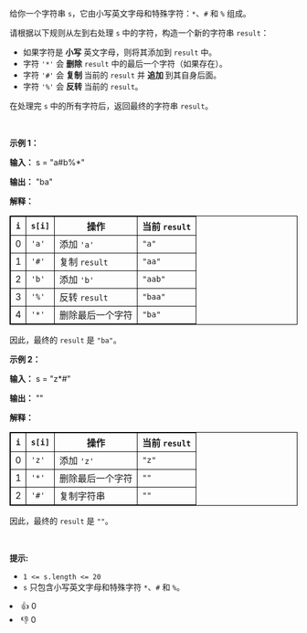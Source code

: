 <p>给你一个字符串 <code>s</code>，它由小写英文字母和特殊字符：<code>*</code>、<code>#</code> 和 <code>%</code> 组成。</p>

<p>请根据以下规则从左到右处理 <code>s</code>&nbsp;中的字符，构造一个新的字符串 <code>result</code>：</p>

<ul> 
 <li>如果字符是 <strong>小写</strong> 英文字母，则将其添加到 <code>result</code> 中。</li> 
 <li>字符 <code>'*'</code> 会&nbsp;<strong>删除</strong> <code>result</code> 中的最后一个字符（如果存在）。</li> 
 <li>字符 <code>'#'</code> 会&nbsp;<strong>复制&nbsp;</strong>当前的 <code>result</code> 并&nbsp;<strong>追加&nbsp;</strong>到其自身后面。</li> 
 <li>字符 <code>'%'</code> 会&nbsp;<strong>反转&nbsp;</strong>当前的 <code>result</code>。</li> 
</ul>

<p>在处理完 <code>s</code> 中的所有字符后，返回最终的字符串 <code>result</code>。</p>

<p>&nbsp;</p>

<p><strong class="example">示例 1：</strong></p>

<div class="example-block"> 
 <p><strong>输入：</strong> <span class="example-io">s = "a#b%*"</span></p> 
</div>

<p><strong>输出：</strong> <span class="example-io">"ba"</span></p>

<p><strong>解释：</strong></p>

<table style="border: 1px solid black;"> 
 <thead> 
  <tr> 
   <th style="border: 1px solid black;"><code>i</code></th> 
   <th style="border: 1px solid black;"><code>s[i]</code></th> 
   <th style="border: 1px solid black;">操作</th> 
   <th style="border: 1px solid black;">当前 <code>result</code></th> 
  </tr> 
 </thead> 
 <tbody> 
  <tr> 
   <td style="border: 1px solid black;">0</td> 
   <td style="border: 1px solid black;"><code>'a'</code></td> 
   <td style="border: 1px solid black;">添加 <code>'a'</code></td> 
   <td style="border: 1px solid black;"><code>"a"</code></td> 
  </tr> 
  <tr> 
   <td style="border: 1px solid black;">1</td> 
   <td style="border: 1px solid black;"><code>'#'</code></td> 
   <td style="border: 1px solid black;">复制 <code>result</code></td> 
   <td style="border: 1px solid black;"><code>"aa"</code></td> 
  </tr> 
  <tr> 
   <td style="border: 1px solid black;">2</td> 
   <td style="border: 1px solid black;"><code>'b'</code></td> 
   <td style="border: 1px solid black;">添加 <code>'b'</code></td> 
   <td style="border: 1px solid black;"><code>"aab"</code></td> 
  </tr> 
  <tr> 
   <td style="border: 1px solid black;">3</td> 
   <td style="border: 1px solid black;"><code>'%'</code></td> 
   <td style="border: 1px solid black;">反转 <code>result</code></td> 
   <td style="border: 1px solid black;"><code>"baa"</code></td> 
  </tr> 
  <tr> 
   <td style="border: 1px solid black;">4</td> 
   <td style="border: 1px solid black;"><code>'*'</code></td> 
   <td style="border: 1px solid black;">删除最后一个字符</td> 
   <td style="border: 1px solid black;"><code>"ba"</code></td> 
  </tr> 
 </tbody> 
</table>

<p>因此，最终的 <code>result</code> 是 <code>"ba"</code>。</p>

<p><strong class="example">示例 2：</strong></p>

<div class="example-block"> 
 <p><strong>输入：</strong> <span class="example-io">s = "z*#"</span></p> 
</div>

<p><strong>输出：</strong> <span class="example-io">""</span></p>

<p><strong>解释：</strong></p>

<table style="border: 1px solid black;"> 
 <thead> 
  <tr> 
   <th style="border: 1px solid black;"><code>i</code></th> 
   <th style="border: 1px solid black;"><code>s[i]</code></th> 
   <th style="border: 1px solid black;">操作</th> 
   <th style="border: 1px solid black;">当前 <code>result</code></th> 
  </tr> 
 </thead> 
 <tbody> 
  <tr> 
   <td style="border: 1px solid black;">0</td> 
   <td style="border: 1px solid black;"><code>'z'</code></td> 
   <td style="border: 1px solid black;">添加 <code>'z'</code></td> 
   <td style="border: 1px solid black;"><code>"z"</code></td> 
  </tr> 
  <tr> 
   <td style="border: 1px solid black;">1</td> 
   <td style="border: 1px solid black;"><code>'*'</code></td> 
   <td style="border: 1px solid black;">删除最后一个字符</td> 
   <td style="border: 1px solid black;"><code>""</code></td> 
  </tr> 
  <tr> 
   <td style="border: 1px solid black;">2</td> 
   <td style="border: 1px solid black;"><code>'#'</code></td> 
   <td style="border: 1px solid black;">复制字符串</td> 
   <td style="border: 1px solid black;"><code>""</code></td> 
  </tr> 
 </tbody> 
</table>

<p>因此，最终的 <code>result</code> 是 <code>""</code>。</p>

<p>&nbsp;</p>

<p><strong>提示:</strong></p>

<ul> 
 <li><code>1 &lt;= s.length &lt;= 20</code></li> 
 <li><code>s</code> 只包含小写英文字母和特殊字符 <code>*</code>、<code>#</code> 和 <code>%</code>。</li> 
</ul>

<div><li>👍 0</li><li>👎 0</li></div>